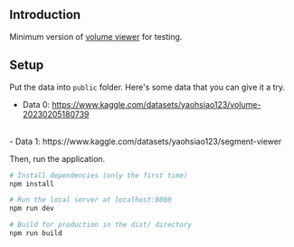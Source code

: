 ## Introduction

Minimum version of [volume viewer](https://github.com/tomhsiao1260/volume-viewer) for testing.

## Setup

Put the data into `public` folder. Here's some data that you can give it a try.

- Data 0: https://www.kaggle.com/datasets/yaohsiao123/volume-20230205180739
<br/>
- Data 1: https://www.kaggle.com/datasets/yaohsiao123/segment-viewer

Then, run the application.

``` bash
# Install dependencies (only the first time)
npm install

# Run the local server at localhost:8080
npm run dev

# Build for production in the dist/ directory
npm run build
```

